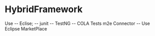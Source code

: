 HybridFramework
===============
Use 
-- Eclise;
-- junit
-- TestNG
-- COLA Tests m2e Connector
-- Use Eclipse MarketPlace




